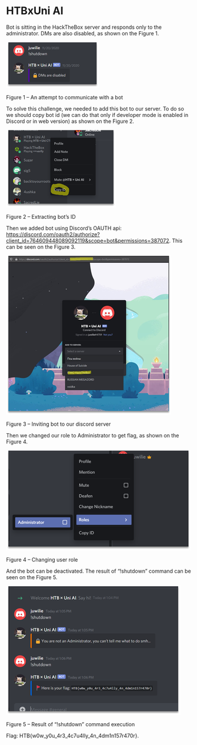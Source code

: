 # HTBxUni AI

Bot is sitting in the HackTheBox server and responds only to the administrator. DMs are also disabled, as shown on the Figure 1.

![](pictures/2021-03-07-23-30-12.png)

Figure 1 – An attempt to communicate with a bot

To solve this challenge, we needed to add this bot to our server. To do so we should copy bot id (we can do that only if developer mode is enabled in Discord or in web version) as shown on the Figure 2.

![](pictures/2021-03-07-23-30-06.png)

Figure 2 – Extracting bot’s ID

Then we added bot using Discord’s OAUTH api: https://discord.com/oauth2/authorize?client_id=764609448089092119&scope=bot&permissions=387072. This can be seen on the Figure 3.
 
![](pictures/2021-03-07-23-30-01.png)

Figure 3 – Inviting bot to our discord server

Then we changed our role to Administrator to get flag, as shown on the Figure 4.

![](pictures/2021-03-07-23-29-55.png)

Figure 4 – Changing user role

And the bot can be deactivated. The result of “!shutdown” command can be seen on the Figure 5.

![](pictures/2021-03-07-23-29-49.png)

Figure 5 – Result of “!shutdown” command execution

Flag: HTB{w0w_y0u_4r3_4c7u4lly_4n_4dm1n157r470r}.
